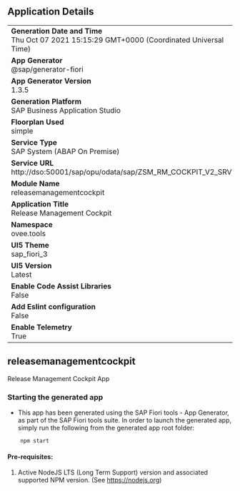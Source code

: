 ## Application Details
|               |
| ------------- |
|**Generation Date and Time**<br>Thu Oct 07 2021 15:15:29 GMT+0000 (Coordinated Universal Time)|
|**App Generator**<br>@sap/generator-fiori|
|**App Generator Version**<br>1.3.5|
|**Generation Platform**<br>SAP Business Application Studio|
|**Floorplan Used**<br>simple|
|**Service Type**<br>SAP System (ABAP On Premise)|
|**Service URL**<br>http://dso:50001/sap/opu/odata/sap/ZSM_RM_COCKPIT_V2_SRV
|**Module Name**<br>releasemanagementcockpit|
|**Application Title**<br>Release Management Cockpit|
|**Namespace**<br>ovee.tools|
|**UI5 Theme**<br>sap_fiori_3|
|**UI5 Version**<br>Latest|
|**Enable Code Assist Libraries**<br>False|
|**Add Eslint configuration**<br>False|
|**Enable Telemetry**<br>True|

## releasemanagementcockpit

Release Management Cockpit App

### Starting the generated app

-   This app has been generated using the SAP Fiori tools - App Generator, as part of the SAP Fiori tools suite.  In order to launch the generated app, simply run the following from the generated app root folder:

```
    npm start
```

#### Pre-requisites:

1. Active NodeJS LTS (Long Term Support) version and associated supported NPM version.  (See https://nodejs.org)


